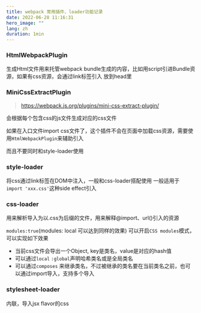 ```yaml
---
title: webpack 常用插件、loader功能记录
date: 2022-06-28 11:16:31
hero_image: ""
lang: zh
duration: 1min
---
```



### HtmlWebpackPlugin

生成Html文件用来托管webpack bundle生成的内容，比如用script引进Bundle资源，如果有css资源，会通过link标签引入 放到head里

### MiniCssExtractPlugin

> https://webpack.js.org/plugins/mini-css-extract-plugin/

会根据每个包含css的js文件生成对应的css文件

如果在入口文件import css文件了，这个插件不会在页面中加载css资源，需要使用`HtmlWebpackPlugin`来辅助引入

而且不要同时和style-loader使用

### style-loader

将css通过link标签在DOM中注入，一般和css-loader搭配使用
一般适用于`import 'xxx.css'`这种side effect引入

### css-loader
用来解析导入为以.css为后缀的文件，用来解释@import、url()引入的资源

`modules:true`(modules: local 可以达到同样的效果) 可以开启`CSS modules`模式，可以实现如下效果
- 当前css文件会导出一个Object, key是类名，value是对应的hash值
- 可以通过`local` `:global`声明哈希类名或是全局类名
- 可以通过`composes` 来继承类名，不过被继承的类名要在当前类名之前，也可以通过import导入，支持多个导入

### stylesheet-loader
内联，导入jsx flavor的css
